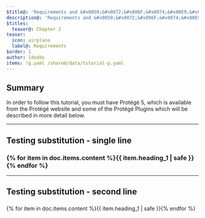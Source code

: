 ```yaml
---
$title@: 'Requirements and &#x0050;&#x0072;&#x006F;&#x0074;&#x00E9;&#x0067;&#x00E9;&#x000A; User Interface'
description@: 'Requirements and &#x0050;&#x0072;&#x006F;&#x0074;&#x00E9;&#x0067;&#x00E9;&#x000A;'
$titles:
  teaser@: Chapter 2
teaser:
  icon: airplane
  label@: Requirements
$order: 1
author: ldodds
items: !g.yaml /shared/data/tutorial-p.yaml
---
```


## Summary

In order to follow this tutorial, you must have &#x0050;&#x0072;&#x006F;&#x0074;&#x00E9;&#x0067;&#x00E9;&#x000A; 5, which is available from the Protégé website and some of the Protégé Plugins which will be described in more detail below.

***

## Testing substitution - single line

### {% for item in doc.items.content %}{{ item.heading_1 | safe }}{% endfor %}

***

## Testing substitution - second line

###
{% for item in doc.items.content %}{{ item.heading_1 | safe }}{% endfor %}